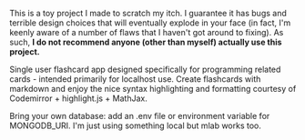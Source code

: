 This is a toy project I made to scratch my itch. I guarantee it has bugs and terrible design choices that will eventually explode in your face (in fact, I'm keenly aware of a number of flaws that I haven't got around to fixing). As such, **I do not recommend anyone (other than myself) actually use this project.**

Single user flashcard app designed specifically for programming related cards - intended primarily for localhost use. Create flashcards with markdown and enjoy the nice syntax highlighting and formatting courtesy of Codemirror + highlight.js + MathJax.

Bring your own database: add an .env file or environment variable for MONGODB_URI. I'm just using something local but mlab works too.
